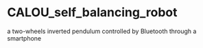 # CALOU_self_balancing_robot
a two-wheels inverted pendulum controlled by Bluetooth through a smartphone
